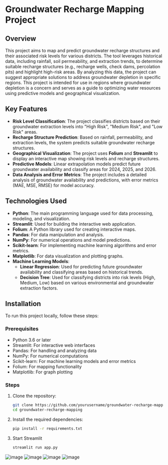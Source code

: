 # Groundwater Recharge Mapping Project

## Overview

This project aims to map and predict groundwater recharge structures and their associated risk levels for various districts. The tool leverages historical data, including rainfall, soil permeability, and extraction trends, to determine suitable recharge structures (e.g., recharge wells, check dams, percolation pits) and highlight high-risk areas. By analyzing this data, the project can suggest appropriate solutions to address groundwater depletion in specific regions.
This project is intended for use in regions where groundwater depletion is a concern and serves as a guide to optimizing water resources using predictive models and geographical visualization.

## Key Features

- **Risk Level Classification**: The project classifies districts based on their groundwater extraction levels into "High Risk", "Medium Risk", and "Low Risk" areas.
- **Recharge Structure Prediction**: Based on rainfall, permeability, and extraction levels, the system predicts suitable groundwater recharge structures.
- **Geographical Visualization**: The project uses **Folium** and **Streamlit** to display an interactive map showing risk levels and recharge structures.
- **Predictive Models**: Linear extrapolation models predict future groundwater availability and classify areas for 2024, 2025, and 2026.
- **Data Analysis and Error Metrics**: The project includes a detailed analysis of groundwater availability and predictions, with error metrics (MAE, MSE, RMSE) for model accuracy.

## Technologies Used

- **Python**: The main programming language used for data processing, modeling, and visualization.
- **Streamlit**: Used for building the interactive web application.
- **Folium**: A Python library used for creating interactive maps.
- **Pandas**: For data manipulation and analysis.
- **NumPy**: For numerical operations and model predictions.
- **Scikit-learn**: For implementing machine learning algorithms and error metrics.
- **Matplotlib**: For data visualization and plotting graphs.
- **Machine Learning Models**: 
   - **Linear Regression**: Used for predicting future groundwater availability and classifying areas based on historical trends.
   - **Decision Tree**: Used for classifying districts into risk levels (High, Medium, Low) based on various environmental and groundwater extraction factors.

## Installation

To run this project locally, follow these steps:

### Prerequisites

- Python 3.6 or later
- Streamlit: For interactive web interfaces
- Pandas: For handling and analyzing data
- NumPy: For numerical computations
- Scikit-learn: For machine learning models and error metrics
- Folium: For mapping functionality
- Matplotlib: For graph plotting

### Steps

1. Clone the repository:
   ```bash
   git clone https://github.com/yourusername/groundwater-recharge-mapping.git
   cd groundwater-recharge-mapping
2. Install the required dependencies:
   ```bash
   pip install -r requirements.txt
3. Start Streamlit
   ```bash
   streamlit run app.py
![image](https://github.com/user-attachments/assets/a74de249-8490-4d7e-8da8-37ddee669147)
![image](https://github.com/user-attachments/assets/fe5e5ca7-ee13-4292-be54-6b7d8934876e)
![image](https://github.com/user-attachments/assets/9c604714-8f61-4265-8730-8c6a51202b4c)
![image](https://github.com/user-attachments/assets/45225bf9-4009-41f4-8cfc-26299ac70fda)




